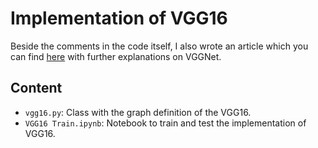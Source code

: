 # Implementation of VGG16

Beside the comments in the code itself, I also wrote an article 
which you can find [here](https://mohitjain.me/2018/06/07/vggnet/) with further explanations on VGGNet.

## Content

- `vgg16.py`: Class with the graph definition of the VGG16.
- `VGG16 Train.ipynb`: Notebook to train and test the implementation of VGG16.
